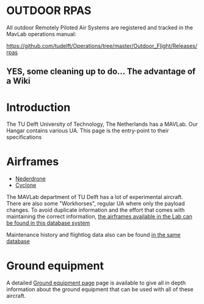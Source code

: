 # OUTDOOR RPAS

All outdoor Remotely Piloted Air Systems are registered and tracked in the MavLab operations manual:

https://github.com/tudelft/Operations/tree/master/Outdoor_Flight/Releases/rpas

YES, some cleaning up to do...
The advantage of a Wiki
----

# Introduction

The TU Delft University of Technology, The Netherlands has a MAVLab. Our Hangar contains various UA. This page is the entry-point to their specifications

# Airframes

* [Nederdrone](../Nederdrone)
* [Cyclone](../drone-cyclone)

The MAVLab department of TU Delft has a lot of experimental aircraft. There are also some "Workhorses", regular UA where only the payload changes. To avoid duplicate information and the effort that comes with maintaining the correct information, [the airframes available in the Lab can be found in this database system ](http://log.mavlab.info/)

Maintenance history and flightlog data also can be found [in the same database](http://log.mavlab.info/)

# Ground equipment

A detailed [Ground equipment page](ground-equipment) page is available to give all in depth information about the ground equipment that can be used with all of these aircraft.